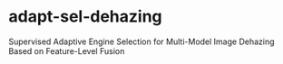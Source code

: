 # adapt-sel-dehazing
Supervised Adaptive Engine Selection for Multi-Model Image Dehazing  Based on Feature-Level Fusion
